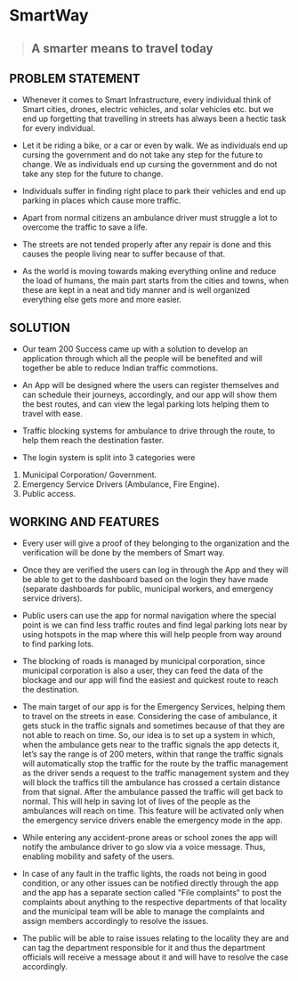 #  SmartWay

> ## A smarter means to travel today


## **PROBLEM STATEMENT**

* Whenever it comes to Smart Infrastructure, every individual think of Smart cities, drones, electric vehicles, and solar vehicles etc. but we end up forgetting that travelling in streets has always been a hectic task for every individual. 

* Let it be riding a bike, or a car or even by walk. We as individuals end up cursing the government and do not take any step for the future to change. We as individuals end up cursing the government and do not take any step for the future to change.

* Individuals suffer in finding right place to park their vehicles and end up parking in places which cause more traffic.

* Apart from normal citizens an ambulance driver must struggle a lot to overcome the traffic to save a life. 

* The streets are not tended properly after any repair is done and this causes the people living near to suffer because of that.

* As the world is moving towards making everything online and reduce the load of humans, the main part starts from the cities and towns, when these are kept in a neat and tidy manner and is well organized everything else gets more and more easier.


## **SOLUTION**

* Our team 200 Success came up with a solution to develop an application through which all the people will be benefited and will together be able to reduce Indian traffic commotions. 

* An App will be designed where the users can register themselves and can schedule their journeys, accordingly, and our app will show them the best routes, and can view the legal parking lots helping them to travel with ease.

* Traffic blocking systems for ambulance to drive through the route, to help them reach the destination faster.

* The login system is split into 3 categories were 
1. Municipal Corporation/ Government.
2. Emergency Service Drivers (Ambulance, Fire Engine).
3. Public access.


## **WORKING AND FEATURES**

* Every user will give a proof of they belonging to the organization and the verification will be done by the members of Smart way.

* Once they are verified the users can log in through the App and they will be able to get to the dashboard based on the login they have made (separate dashboards for public, municipal workers, and emergency service drivers).

* Public users can use the app for normal navigation where the special point is we can find less traffic routes and find legal parking lots near by using hotspots in the map where this will help people from way around to find parking lots.

* The blocking of roads is managed by municipal corporation, since municipal corporation is also a user, they can feed the data of the blockage and our app will find the easiest and quickest route to reach the destination.

* The main target of our app is for the Emergency Services, helping them to travel on the streets in ease. Considering the case of ambulance, it gets stuck in the traffic signals and sometimes because of that they are not able to reach on time. So, our idea is to set up a system in which, when the ambulance gets near to the traffic signals the app detects it, let’s say the range is of 200 meters, within that range the traffic signals will automatically stop the traffic for the route by the traffic management as the driver sends a request to the traffic management system and they will block the traffics till the ambulance has crossed a certain distance from that signal. After the ambulance passed the traffic will get back to normal. This will help in saving lot of lives of the people as the ambulances will reach on time. This feature will be activated only when the emergency service drivers enable the emergency mode in the app.

* While entering any accident-prone areas or school zones the app will notify the ambulance driver to go slow via a voice message. Thus, enabling mobility and safety of the users.

* In case of any fault in the traffic lights, the roads not being in good condition, or any other issues can be notified directly through the app and the app has a separate section called "File complaints" to post the complaints about anything to the respective departments of that locality and the municipal team will be able to manage the complaints and assign members accordingly to resolve the issues.

* The public will be able to raise issues relating to the locality they are and can tag the department responsible for it and thus the department officials will receive a message about it and will have to resolve the case accordingly.


